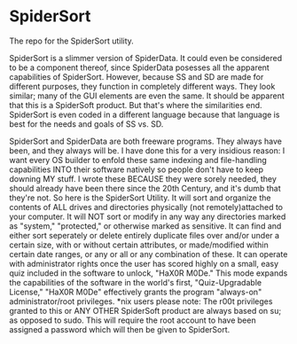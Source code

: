 # SpiderSort
The repo for the SpiderSort utility.

SpiderSort is a slimmer version of SpiderData.
It could even be considered to be a component thereof, since SpiderData posesses all the apparent capabilities of SpiderSort.
However, because SS and SD are made for different purposes, they function in completely different ways.
They look similar; many of the GUI elements are even the same.
It should be apparent that this is a SpiderSoft product.
But that's where the similarities end.
SpiderSort is even coded in a different language because that language is best for the needs and goals of SS vs. SD.

SpiderSort and SpiderData are both freeware programs. They always have been, and they always will be.
I have done this for a very insidious reason: I want every OS builder to enfold these same indexing and file-handling capabilities INTO their software natively so people don't have to keep downing MY stuff.
I wrote these BECAUSE they were sorely needed, they should already have been there since the 20th Century, and it's dumb that they're not.
So here is the SpiderSort Utility.
It will sort and organize the contents of ALL drives and directories physically (not remotely)attached to your computer.
It will NOT sort or modify in any way any directories marked as "system," "protected," or otherwise marked as sensitive.
It can find and either sort seperately or delete entirely duplicate files over and/or under a certain size, with or without certain attributes, or made/modified within certain date ranges, or any or all or any combination of these.
It can operate with administrator rights once the user has scored highly on a small, easy quiz included in the software to unlock, "HaX0R M0De." This mode expands the capabilities of the software in the world's first, "Quiz-Upgradable License,"
"HaX0R M0De" effectively grants the program "always-on" administrator/root privileges.
*nix users please note: The r00t privileges granted to this or ANY OTHER SpiderSoft product are always based on su; as opposed to sudo. This will require the root account to have been assigned a password which will then be given to SpiderSort.

